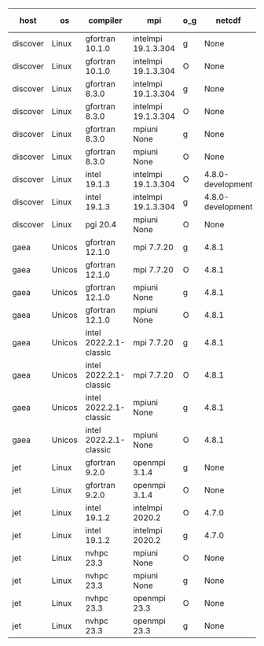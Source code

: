 

| host     | os       | compiler                              | mpi                      | o_g        | netcdf        | build       | u_pass          | u_fail          | s_pass            | s_fail            | e_pass             | e_fail             | nuopc_pass       | nuopc_fail       | artifacts link          |
|----------|----------|---------------------------------------|--------------------------|------------|---------------|-------------|-----------------|-----------------|-------------------|-------------------|--------------------|--------------------|------------------|------------------|-------------------------|
| discover | Linux | gfortran 10.1.0 | intelmpi 19.1.3.304  | g | None  | PASS | 13994 | 15 | 49 | 0 | 81 | 0 | 52 | 1 | <a href="https://github.com/esmf-org/esmf-test-artifacts/tree/23ff5a6c86188903964b17f5b89a40c41ff8635f/develop/gfortran/10.1.0/g/intelmpi/19.1.3.304" target="_blank">23ff5a6</a> | 
| discover | Linux | gfortran 10.1.0 | intelmpi 19.1.3.304  | O | None  | PASS | 13994 | 15 | 49 | 0 | 81 | 0 | 52 | 1 | <a href="https://github.com/esmf-org/esmf-test-artifacts/tree/72059693d8dad09dfc916e6c7281c6f1ea888e32/develop/gfortran/10.1.0/O/intelmpi/19.1.3.304" target="_blank">7205969</a> | 
| discover | Linux | gfortran 8.3.0 | intelmpi 19.1.3.304  | g | None  | PASS | 13994 | 15 | 49 | 0 | 81 | 0 | 52 | 1 | <a href="https://github.com/esmf-org/esmf-test-artifacts/tree/4a375a6c6b62c3d273879a77c41541e1a308c240/develop/gfortran/8.3.0/g/intelmpi/19.1.3.304" target="_blank">4a375a6</a> | 
| discover | Linux | gfortran 8.3.0 | intelmpi 19.1.3.304  | O | None  | PASS | 13994 | 15 | 49 | 0 | 81 | 0 | 52 | 1 | <a href="https://github.com/esmf-org/esmf-test-artifacts/tree/d4b702072c23d20a8df002c0681ccc205b0e6666/develop/gfortran/8.3.0/O/intelmpi/19.1.3.304" target="_blank">d4b7020</a> | 
| discover | Linux | gfortran 8.3.0 | mpiuni None  | g | None  | PASS | 12415 | 0 | 8 | 0 | 44 | 0 | None | None | <a href="https://github.com/esmf-org/esmf-test-artifacts/tree/7d468d3cd97ff7d9e3e3d0db00423fac791cbded/develop/gfortran/8.3.0/g/mpiuni/None" target="_blank">7d468d3</a> | 
| discover | Linux | gfortran 8.3.0 | mpiuni None  | O | None  | PASS | 12415 | 0 | 8 | 0 | 44 | 0 | None | None | <a href="https://github.com/esmf-org/esmf-test-artifacts/tree/546fa317dd6775b6de77df56d15307c3899ea42b/develop/gfortran/8.3.0/O/mpiuni/None" target="_blank">546fa31</a> | 
| discover | Linux | intel 19.1.3 | intelmpi 19.1.3.304  | O | 4.8.0-development  | PASS | None | None | None | None | None | None | None | None | <a href="https://github.com/esmf-org/esmf-test-artifacts/tree/84acbeae61029b1d7c63a42b98d12cc7ec569846/develop/intel/19.1.3/O/intelmpi/19.1.3.304" target="_blank">84acbea</a> | 
| discover | Linux | intel 19.1.3 | intelmpi 19.1.3.304  | g | 4.8.0-development  | PASS | None | None | None | None | None | None | None | None | <a href="https://github.com/esmf-org/esmf-test-artifacts/tree/ba70985a0d78e05af15ff13eb22b31d7fa72a5dc/develop/intel/19.1.3/g/intelmpi/19.1.3.304" target="_blank">ba70985</a> | 
| discover | Linux | pgi 20.4 | mpiuni None  | O | None  | FAIL | None | None | None | None | None | None | None | None | <a href="https://github.com/esmf-org/esmf-test-artifacts/tree/45be32064f30db26084cbcd2fe58dc3dedaba275/develop/pgi/20.4/O/mpiuni/None" target="_blank">45be320</a> | 
| gaea | Unicos | gfortran 12.1.0 | mpi 7.7.20  | g | 4.8.1  | PASS | None | None | None | None | None | None | None | None | <a href="https://github.com/esmf-org/esmf-test-artifacts/tree/8e81fe1737e07547bcf5e249092807a15367dcc0/develop/gfortran/12.1.0/g/mpi/7.7.20" target="_blank">8e81fe1</a> | 
| gaea | Unicos | gfortran 12.1.0 | mpi 7.7.20  | O | 4.8.1  | PASS | 14008 | 1 | 49 | 0 | 81 | 0 | 47 | 6 | <a href="https://github.com/esmf-org/esmf-test-artifacts/tree/db42d39af5c38ece1507774135326368be10546d/develop/gfortran/12.1.0/O/mpi/7.7.20" target="_blank">db42d39</a> | 
| gaea | Unicos | gfortran 12.1.0 | mpiuni None  | g | 4.8.1  | PASS | None | None | None | None | None | None | None | None | <a href="https://github.com/esmf-org/esmf-test-artifacts/tree/2b8d437ca8d622100228ba1408e2c3de7637353b/develop/gfortran/12.1.0/g/mpiuni/None" target="_blank">2b8d437</a> | 
| gaea | Unicos | gfortran 12.1.0 | mpiuni None  | O | 4.8.1  | PASS | 12415 | 0 | 8 | 0 | 44 | 0 | None | None | <a href="https://github.com/esmf-org/esmf-test-artifacts/tree/9ee9b2042ed488897397a4df98fda9c8e15f5f7d/develop/gfortran/12.1.0/O/mpiuni/None" target="_blank">9ee9b20</a> | 
| gaea | Unicos | intel 2022.2.1-classic | mpi 7.7.20  | g | 4.8.1  | PASS | 14009 | 0 | 49 | 0 | 81 | 0 | 47 | 6 | <a href="https://github.com/esmf-org/esmf-test-artifacts/tree/ffc57a0ae9bb99aa4181a7936f811691d869a148/develop/intel/2022.2.1-classic/g/mpi/7.7.20" target="_blank">ffc57a0</a> | 
| gaea | Unicos | intel 2022.2.1-classic | mpi 7.7.20  | O | 4.8.1  | PASS | 14009 | 0 | 49 | 0 | 81 | 0 | 47 | 6 | <a href="https://github.com/esmf-org/esmf-test-artifacts/tree/f1d488d3a2926235ad17c02d80b6df4baddd7b8d/develop/intel/2022.2.1-classic/O/mpi/7.7.20" target="_blank">f1d488d</a> | 
| gaea | Unicos | intel 2022.2.1-classic | mpiuni None  | g | 4.8.1  | PASS | 12415 | 0 | 8 | 0 | 44 | 0 | None | None | <a href="https://github.com/esmf-org/esmf-test-artifacts/tree/cca9411b1ae6ec5abfe1a1abbba1c93528453145/develop/intel/2022.2.1-classic/g/mpiuni/None" target="_blank">cca9411</a> | 
| gaea | Unicos | intel 2022.2.1-classic | mpiuni None  | O | 4.8.1  | PASS | 12415 | 0 | 8 | 0 | 44 | 0 | None | None | <a href="https://github.com/esmf-org/esmf-test-artifacts/tree/fe4f9de760a2af42120187b5dacd8a3d8bbfe399/develop/intel/2022.2.1-classic/O/mpiuni/None" target="_blank">fe4f9de</a> | 
| jet | Linux | gfortran 9.2.0 | openmpi 3.1.4  | g | None  | PASS | 14009 | 0 | 49 | 0 | 81 | 0 | 52 | 1 | <a href="https://github.com/esmf-org/esmf-test-artifacts/tree/0be25285ba4c93c212b515af9a6d915fe9ff32e5/develop/gfortran/9.2.0/g/openmpi/3.1.4" target="_blank">0be2528</a> | 
| jet | Linux | gfortran 9.2.0 | openmpi 3.1.4  | O | None  | PASS | 14009 | 0 | 49 | 0 | 81 | 0 | 52 | 1 | <a href="https://github.com/esmf-org/esmf-test-artifacts/tree/1b4c4f6f717d489e077169355e3e11829c38ae26/develop/gfortran/9.2.0/O/openmpi/3.1.4" target="_blank">1b4c4f6</a> | 
| jet | Linux | intel 19.1.2 | intelmpi 2020.2  | O | 4.7.0  | PASS | None | None | None | None | None | None | None | None | <a href="https://github.com/esmf-org/esmf-test-artifacts/tree/406276cb47e5f1b084a03004f4ef29b46a82ac79/develop/intel/19.1.2/O/intelmpi/2020.2" target="_blank">406276c</a> | 
| jet | Linux | intel 19.1.2 | intelmpi 2020.2  | g | 4.7.0  | PASS | None | None | None | None | None | None | None | None | <a href="https://github.com/esmf-org/esmf-test-artifacts/tree/90ce0d749c1d295ee7106ed525c2ee361bf39af7/develop/intel/19.1.2/g/intelmpi/2020.2" target="_blank">90ce0d7</a> | 
| jet | Linux | nvhpc 23.3 | mpiuni None  | O | None  | PASS | 12413 | 2 | 8 | 0 | 44 | 0 | None | None | <a href="https://github.com/esmf-org/esmf-test-artifacts/tree/ac80414db4afa874b4a81d0cdc499bae0ae6207b/develop/nvhpc/23.3/O/mpiuni/None" target="_blank">ac80414</a> | 
| jet | Linux | nvhpc 23.3 | mpiuni None  | g | None  | PASS | 12415 | 0 | 6 | 2 | 44 | 0 | None | None | <a href="https://github.com/esmf-org/esmf-test-artifacts/tree/1eb2a20dac7d0c0c1c78811de993a352e71ee896/develop/nvhpc/23.3/g/mpiuni/None" target="_blank">1eb2a20</a> | 
| jet | Linux | nvhpc 23.3 | openmpi 23.3  | O | None  | PASS | 0 | 9131 | 0 | 49 | 0 | 81 | 0 | 53 | <a href="https://github.com/esmf-org/esmf-test-artifacts/tree/2dc0f8f41b1db54af723f7ee1c411aa0d679be9b/develop/nvhpc/23.3/O/openmpi/23.3" target="_blank">2dc0f8f</a> | 
| jet | Linux | nvhpc 23.3 | openmpi 23.3  | g | None  | PASS | 0 | 9131 | 0 | 49 | 0 | 81 | 0 | 53 | <a href="https://github.com/esmf-org/esmf-test-artifacts/tree/c655f406fcde55dc79231cff5a05c99c3a3268c4/develop/nvhpc/23.3/g/openmpi/23.3" target="_blank">c655f40</a> | 
